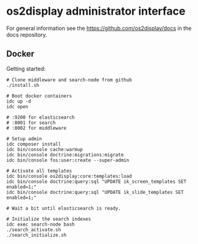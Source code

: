 # os2display administrator interface

For general information  see the https://github.com/os2display/docs in the docs repository.

## Docker

Getting started:
```
# Clone middleware and search-node from github
./install.sh

# Boot docker containers
idc up -d
idc open

# :9200 for elasticsearch
# :8001 for search
# :8002 for middleware

# Setup admin
idc composer install
idc bin/console cache:warmup
idc bin/console doctrine:migrations:migrate
idc bin/console fos:user:create --super-admin

# Activate all templates
idc bin/console os2display:core:templates:load
idc bin/console doctrine:query:sql "UPDATE ik_screen_templates SET enabled=1;"
idc bin/console doctrine:query:sql "UPDATE ik_slide_templates SET enabled=1;"

# Wait a bit until elasticsearch is ready.

# Initialize the search indexes
idc exec search-node bash
./search_activate.sh 
./search_initialize.sh
```
